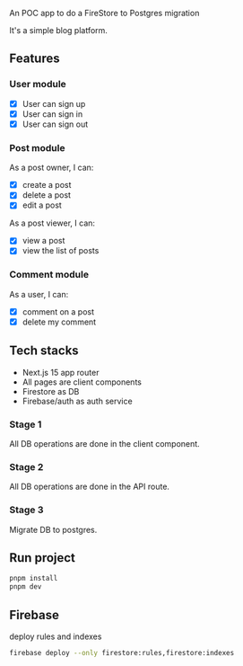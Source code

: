 An POC app to do a FireStore to Postgres migration

It's a simple blog platform.

## Features

### User module

- [x] User can sign up
- [x] User can sign in
- [x] User can sign out

### Post module

As a post owner, I can:
- [x] create a post
- [x] delete a post 
- [x] edit a post

As a post viewer, I can:
- [x] view a post
- [x] view the list of posts

### Comment module

As a user, I can:

- [x] comment on a post
- [x] delete my comment

## Tech stacks

- Next.js 15 app router
- All pages are client components
- Firestore as DB
- Firebase/auth as auth service


### Stage 1

All DB operations are done in the client component.


### Stage 2

All DB operations are done in the API route.


### Stage 3

Migrate DB to postgres.

## Run project

```bash
pnpm install
pnpm dev
```

## Firebase

deploy rules and indexes

```bash
firebase deploy --only firestore:rules,firestore:indexes
```
